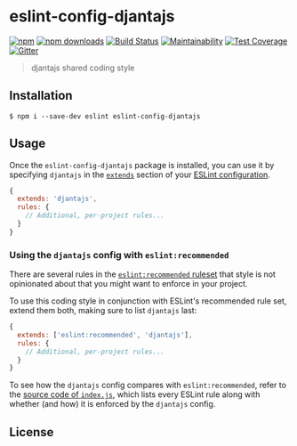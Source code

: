 # eslint-config-djantajs

[![npm](https://img.shields.io/npm/v/eslint-config-djantajs.svg?style=flat)](https://github.com/djanta/eslint-config-djantajs)
[![npm downloads](https://img.shields.io/npm/dw/eslint-config-djantajs.svg?style=flat)](https://www.npmjs.com/package/eslint-config-djantajs)
[![Build Status](https://travis-ci.org/djanta/eslint-config-djantajs.svg?branch=master)](https://travis-ci.org/djanta/eslint-config-djantajs)
[![Maintainability](https://api.codeclimate.com/v1/badges/ae5094e3adb2ae9f6cee/maintainability)](https://codeclimate.com/github/djanta/eslint-config-djantajs/maintainability)
[![Test Coverage](https://api.codeclimate.com/v1/badges/ae5094e3adb2ae9f6cee/test_coverage)](https://codeclimate.com/github/djanta/eslint-config-djantajs/test_coverage)
[![Gitter](https://img.shields.io/gitter/room/nwjs/nw.js.svg?style=flat)](https://gitter.im/djantajs/tools?utm_source=badge&utm_medium=badge&utm_campaign=pr-badge&utm_content=badge)

> djantajs shared coding style

## Installation

```
$ npm i --save-dev eslint eslint-config-djantajs
```


## Usage

Once the `eslint-config-djantajs` package is installed, you can use it by specifying `djantajs` in the [`extends`](http://eslint.org/docs/user-guide/configuring#extending-configuration-files) section of your [ESLint configuration](http://eslint.org/docs/user-guide/configuring).

```js
{
  extends: 'djantajs',
  rules: {
    // Additional, per-project rules...
  }
}
```

### Using the `djantajs` config with `eslint:recommended`

There are several rules in the [`eslint:recommended` ruleset](http://eslint.org/docs/rules/) that style is not opinionated about that you might want to enforce in your project.

To use this coding style in conjunction with ESLint's recommended rule set, extend them both, making sure to list `djantajs` last:

```js
{
  extends: ['eslint:recommended', 'djantajs'],
  rules: {
    // Additional, per-project rules...
  }
}
```

To see how the `djantajs` config compares with `eslint:recommended`, refer to the [source code of `index.js`](https://github.com/djanta/eslint-config-djantajs/blob/master/index.js), which lists every ESLint rule along with whether (and how) it is enforced by the `djantajs` config.

## License
